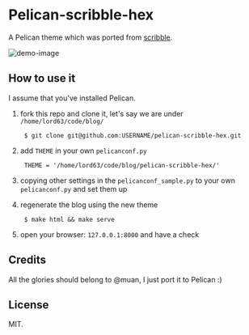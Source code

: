 # Pelican-scribble-hex

A Pelican theme which was ported from [scribble][].

![demo-image][]

## How to use it

I assume that you've installed Pelican.

1. fork this repo and clone it, let's say we are under `/home/lord63/code/blog/`

        $ git clone git@github.com:USERNAME/pelican-scribble-hex.git

1. add `THEME` in your own `pelicanconf.py`

        THEME = '/home/lord63/code/blog/pelican-scribble-hex/'

1. copying other settings in the `pelicanconf_sample.py` to your own
`pelicanconf.py` and set them up

1. regenerate the blog using the new theme

        $ make html && make serve

1. open your browser: `127.0.0.1:8000` and have a check

## Credits

All the glories should belong to @muan, I just port it to Pelican :)

## License

MIT.

[scribble]: https://github.com/muan/scribble
[demo-image]: https://cloud.githubusercontent.com/assets/5268051/7243713/76c15be0-e803-11e4-81da-b7f406adc9cb.jpg
